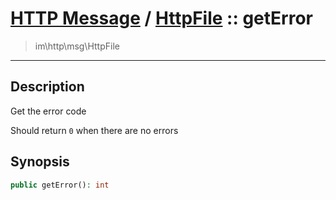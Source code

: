 # [HTTP Message](http.md) / [HttpFile](http-HttpFile.md) :: getError
 > im\http\msg\HttpFile
____

## Description
Get the error code

Should return `0` when there are no errors

## Synopsis
```php
public getError(): int
```
